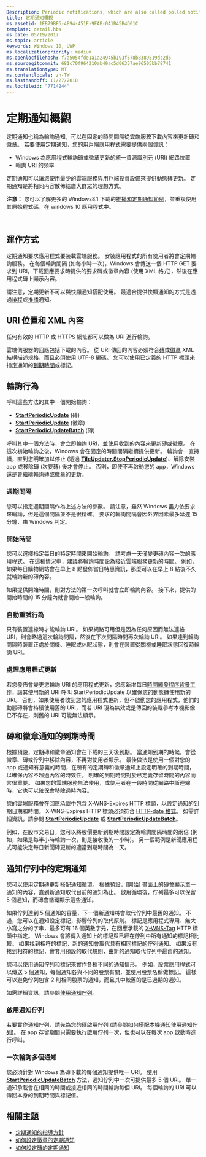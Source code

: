 ```yaml
---
Description: Periodic notifications, which are also called polled notifications, update tiles and badges at a fixed interval by downloading content from a cloud service.
title: 定期通知概觀
ms.assetid: 1EB79BF6-4B94-451F-9FAB-0A1B45B4D01C
template: detail.hbs
ms.date: 05/19/2017
ms.topic: article
keywords: Windows 10, UWP
ms.localizationpriority: medium
ms.openlocfilehash: f7a5054fde1a1a24945b193f578b8389519dc2d5
ms.sourcegitcommit: 681c70f964210ab49ac5d06357ae96505bb78741
ms.translationtype: MT
ms.contentlocale: zh-TW
ms.lasthandoff: 11/27/2018
ms.locfileid: "7714244"
---
```

# <a name="periodic-notification-overview"></a>定期通知概觀
 


定期通知也稱為輪詢通知，可以在固定的時間間隔從雲端服務下載內容來更新磚和徽章。 若要使用定期通知，您的用戶端應用程式需要提供兩個資訊：

-   Windows 為應用程式輪詢磚或徽章更新的統一資源識別元 (URI) 網路位置
-   輪詢 URI 的頻率

定期通知可以讓您使用最少的雲端服務與用戶端投資設備來提供動態磚更新。 定期通知是將相同內容散佈給廣大群眾的理想方式。

**注意：** 您可以了解更多的 Windows8.1 下載的[推播和定期通知範例](http://go.microsoft.com/fwlink/p/?linkid=231476)，並重複使用其原始程式碼，在 windows 10 應用程式中。

 

## <a name="how-it-works"></a>運作方式


定期通知要求應用程式要裝載雲端服務。 安裝應用程式的所有使用者將會定期輪詢服務。 在每個輪詢間隔 (如每小時一次)，Windows 會傳送一個 HTTP GET 要求到 URI，下載回應要求時提供的要求磚或徽章內容 (使用 XML 格式)，然後在應用程式磚上顯示內容。

請注意，定期更新不可以與快顯通知搭配使用。 最適合提供快顯通知的方式是透過[排程](https://msdn.microsoft.com/library/windows/apps/hh465417)或[推播](https://msdn.microsoft.com/library/windows/apps/xaml/hh868252)通知。

## <a name="uri-location-and-xml-content"></a>URI 位置和 XML 內容


任何有效的 HTTP 或 HTTPS 網址都可以做為 URI 進行輪詢。

雲端伺服器的回應包括下載的內容。 從 URI 傳回的內容必須符合[磚](adaptive-tiles-schema.md)或[徽章](https://msdn.microsoft.com/library/windows/apps/br212851) XML 結構描述規格，而且必須使用 UTF-8 編碼。 您可以使用已定義的 HTTP 標頭來指定通知的[到期時間](#expiration-of-tile-and-badge-notifications)或標記。

## <a name="polling-behavior"></a>輪詢行為


呼叫這些方法的其中一個開始輪詢：

-   [**StartPeriodicUpdate**](https://docs.microsoft.com/uwp/api/Windows.UI.Notifications.TileUpdater#Windows_UI_Notifications_TileUpdater_StartPeriodicUpdate_Windows_Foundation_Uri_Windows_Foundation_DateTime_Windows_UI_Notifications_PeriodicUpdateRecurrence_) (磚)
-   [**StartPeriodicUpdate**](https://docs.microsoft.com/uwp/api/Windows.UI.Notifications.BadgeUpdater#Windows_UI_Notifications_BadgeUpdater_StartPeriodicUpdate_Windows_Foundation_Uri_Windows_Foundation_DateTime_Windows_UI_Notifications_PeriodicUpdateRecurrence_) (徽章)
-   [**StartPeriodicUpdateBatch**](https://docs.microsoft.com/uwp/api/Windows.UI.Notifications.TileUpdater#Windows_UI_Notifications_TileUpdater_StartPeriodicUpdateBatch_Windows_Foundation_Collections_IIterable_1_Windows_UI_Notifications_PeriodicUpdateRecurrence_) (磚)

呼叫其中一個方法時，會立即輪詢 URI，並使用收到的內容來更新磚或徽章。 在這次初始輪詢之後，Windows 會在固定的時間間隔繼續提供更新。 輪詢會一直持續，直到您明確加以停止 (透過 [**TileUpdater.StopPeriodicUpdate**](https://docs.microsoft.com/uwp/api/Windows.UI.Notifications.TileUpdater.StopPeriodicUpdate))、解除安裝 app 或移除磚 (次要磚) 後才會停止。 否則，即使不再啟動您的 app，Windows 還是會繼續輪詢磚或徽章的更新。

### <a name="the-recurrence-interval"></a>週期間隔

您可以指定週期間隔作為上述方法的參數。 請注意，雖然 Windows 盡力依要求來輪詢，但是這個間隔並不是很精確。 要求的輪詢間隔會因外界因素最多延遲 15 分鐘，由 Windows 判定。

### <a name="the-start-time"></a>開始時間

您可以選擇指定每日的特定時間來開始輪詢。 請考慮一天僅變更磚內容一次的應用程式。 在這種情況中，建議將輪詢時間設為接近雲端服務更新的時間。 例如，如果每日購物網站會在早上 8 點發佈當日特惠資訊，那麼可以在早上 8 點後不久就輪詢新的磚內容。

如果提供開始時間，則對方法的第一次呼叫就會立即輪詢內容。 接下來，提供的開始時間的 15 分鐘內就會開始一般輪詢。

### <a name="automatic-retry-behavior"></a>自動重試行為

只有裝置連線時才能輪詢 URI。 如果網路可用但是因為任何原因而無法連絡 URI，則會略過這次輪詢間隔，然後在下次間隔時間再次輪詢 URI。 如果達到輪詢間隔時裝置正處於關機、睡眠或休眠狀態，則會在裝置從關機或睡眠狀態回復時輪詢 URI。

### <a name="handling-app-updates"></a>處理應用程式更新

若您發佈會變更您輪詢 URI 的應用程式更新，您應新增每日[時間觸發程序背景工作](../../../launch-resume/run-a-background-task-on-a-timer-.md)，讓其使用新的 URI 呼叫 StartPeriodicUpdate 以確保您的動態磚使用新的 URI。 否則，如果使用者收到您的應用程式更新，但不啟動您的應用程式，他們的動態磚將會持續使用舊的 URI，而若 URI 現為無效或是傳回的裝載參考本機影像已不存在，則舊的 URI 可能無法顯示。

## <a name="expiration-of-tile-and-badge-notifications"></a>磚和徽章通知的到期時間


根據預設，定期磚和徽章通知會在下載的三天後到期。 當通知到期的時候，會從徽章、磚或佇列中移除內容，不再對使用者顯示。 最佳做法是使用一個對您的 app 或通知有意義的時間，在所有的定期磚和徽章通知上設定明確的到期時間，以確保內容不超過內容的時效性。 明確的到期時間對於已定義存留時間的內容而言很重要。 如果您的雲端服務無法使用，或使用者在一段時間從網路中斷連線時，它也可以確保會移除過時內容。

您的雲端服務會在回應承載中包含 X-WNS-Expires HTTP 標頭，以設定通知的到期日期和時間。 X-WNS-Expires HTTP 標頭必須符合 [HTTP-date 格式](http://go.microsoft.com/fwlink/p/?linkid=253706)。 如需詳細資訊，請參閱 [**StartPeriodicUpdate**](https://docs.microsoft.com/uwp/api/Windows.UI.Notifications.TileUpdater#Windows_UI_Notifications_TileUpdater_StartPeriodicUpdate_Windows_Foundation_Uri_Windows_Foundation_DateTime_Windows_UI_Notifications_PeriodicUpdateRecurrence_) 或 [**StartPeriodicUpdateBatch**](https://docs.microsoft.com/uwp/api/Windows.UI.Notifications.TileUpdater#Windows_UI_Notifications_TileUpdater_StartPeriodicUpdateBatch_Windows_Foundation_Collections_IIterable_1_Windows_UI_Notifications_PeriodicUpdateRecurrence_)。

例如，在股市交易日，您可以將股價更新到期時間設定為輪詢間隔時間的兩倍 (例如，如果是每半小時輪詢一次，則是接收後的一小時)。 另一個範例是新聞應用程式可能決定每日新聞磚更新的適當到期時間為一天。

## <a name="periodic-notifications-in-the-notification-queue"></a>通知佇列中的定期通知


您可以使用定期磚更新搭配[通知循環](https://msdn.microsoft.com/library/windows/apps/hh781199)。 根據預設，[開始] 畫面上的磚會顯示單一通知的內容，直到新通知取代目前的通知為止。 啟用循環後，佇列最多可以保留 5 個通知，而磚會循環顯示這些通知。

如果佇列達到 5 個通知的容量，下一個新通知將會取代佇列中最舊的通知。 不過，您可以在通知設定標記，影響佇列的取代原則。 標記是應用程式專用、無大小寫之分的字串，最多可有 16 個英數字元，在回應承載的 [X-WNS-Tag](https://msdn.microsoft.com/library/windows/apps/hh465435.aspx#pncodes_x_wns_tag) HTTP 標頭中指定。 Windows 會將傳入通知上的標記與已經在佇列中所有通知的標記相比較。 如果找到相符的標記，新的通知會取代具有相同標記的佇列通知。 如果沒有找到相符的標記，會套用預設的取代規則，由新的通知取代佇列中最舊的通知。

您可以使用通知佇列和標記來實作各種不同的通知情形。 例如，股票應用程式可以傳送 5 個通知，每個通知各與不同的股票有關，並使用股票名稱做標記。 這樣可以避免佇列包含 2 則相同股票的通知，而且其中較舊的是已過期的通知。

如需詳細資訊，請參閱[使用通知佇列](https://msdn.microsoft.com/library/windows/apps/hh781199)。

### <a name="enabling-the-notification-queue"></a>啟用通知佇列

若要實作通知佇列，請先為您的磚啟用佇列 (請參閱[如何搭配本機通知使用通知佇列](https://blogs.msdn.microsoft.com/tiles_and_toasts/2016/01/05/quickstart-how-to-use-the-tile-notification-queue-with-local-notifications/))。 在 app 存留期間只需要執行啟用佇列一次，但也可以在每次 app 啟動時進行呼叫。

### <a name="polling-for-more-than-one-notification-at-a-time"></a>一次輪詢多個通知

您必須針對 Windows 為磚下載的每個通知提供唯一 URI。 使用 [**StartPeriodicUpdateBatch**](https://docs.microsoft.com/uwp/api/Windows.UI.Notifications.TileUpdater#Windows_UI_Notifications_TileUpdater_StartPeriodicUpdateBatch_Windows_Foundation_Collections_IIterable_1_Windows_UI_Notifications_PeriodicUpdateRecurrence_) 方法，通知佇列中一次可提供最多 5 個 URI。 單一通知承載會在相同的時間或接近相同的時間輪詢每個 URI。 每個輪詢的 URI 可以傳回本身的到期時間與標記值。

## <a name="related-topics"></a>相關主題


* [定期通知的指導方針](https://msdn.microsoft.com/library/windows/apps/hh761461)
* [如何設定徽章的定期通知](https://msdn.microsoft.com/library/windows/apps/hh761476)
* [如何設定磚的定期通知](https://msdn.microsoft.com/library/windows/apps/hh761476)
 
